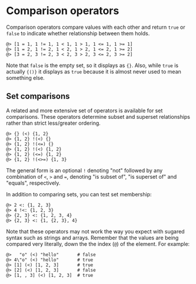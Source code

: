 # Comparison operators

Comparison operators compare values with each other and return `true` or `false`
to indicate whether relationship between them holds.

```arrai
@> [1 = 1, 1 != 1, 1 < 1, 1 > 1, 1 <= 1, 1 >= 1]
@> [1 = 2, 1 != 2, 1 < 2, 1 > 2, 1 <= 2, 1 >= 2]
@> [3 = 2, 3 != 2, 3 < 2, 3 > 2, 3 <= 2, 3 >= 2]
```

Note that `false` is the empty set, so it displays as `{}`. Also, while `true`
is actually `{()}` it displays as `true` because it is almost never used to mean
something else.

## Set comparisons

A related and more extensive set of operators is available for set comparisons.
These operators determine subset and superset relationships rather than strict
less/greater ordering.

```arrai
@> {} (<) {1, 2}
@> {1, 2} !(<) {}
@> {1, 2} !(<=) {}
@> {1, 2} !(<) {1, 2}
@> {1, 2} (<=) {1, 2}
@> {1, 2} !(<>=) {1, 3}
```

The general form is an optional `!` denoting "not" followed by any combination
of `<`, `>` and `=`, denoting "is subset of", "is superset of" and "equals",
respectively.

In addition to comparing sets, you can test set membership:

```arrai
@> 2 <: {1, 2, 3}
@> 4 !<: {1, 2, 3}
@> {2, 3} <: {1, 2, 3, 4}
@> {2, 3} <: {1, {2, 3}, 4}
```

Note that these operators may not work the way you expect with sugared syntax
such as strings and arrays. Remember that the values are being compared very
literally, down the the index (`@`) of the element. For example:

```arrai
@>   "o" (<) "hello"       # false
@> 4\"o" (<) "hello"       # true
@> [1] (<) [1, 2, 3]       # true
@> [2] (<) [1, 2, 3]       # false
@> [1, , 3] (<) [1, 2, 3]  # true
```
